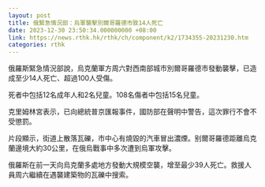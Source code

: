 ```yaml
---
layout: post
title: 俄緊急情況部：烏軍襲擊別爾哥羅德市致14人死亡
date: 2023-12-30 23:50:34.000000000 +08:00
link: https://news.rthk.hk/rthk/ch/component/k2/1734355-20231230.htm
categories: rthk
---
```


俄羅斯緊急情況部說，烏克蘭軍方周六對西南部城市別爾哥羅德市發動襲擊，已造成至少14人死亡、超過100人受傷。

死者中包括12名成年人和2名兒童。108名傷者中包括15名兒童。

克里姆林宮表示，已向總統普京匯報事件，國防部在聲明中警告，這次罪行不會不受懲罰。

片段顯示，街道上散落瓦礫，市中心有燒毀的汽車冒出濃煙。别爾哥羅德距離烏克蘭邊境大約30公里，在俄烏戰事中多次遭到烏軍攻擊。

俄羅斯在前一天向烏克蘭多處地方發動大規模空襲，增至最少39人死亡。救援人員周六繼續在遇襲建築物的瓦礫中搜索。
